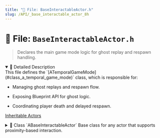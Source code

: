 ```yaml
---
title: "📄 File: BaseInteractableActor.h"
slug: /API/_base_interactable_actor_8h
---
```


# 📄 File: `BaseInteractableActor.h`

> Declares the main game mode logic for ghost replay and respawn handling.

<details open>
<summary>📝 Detailed Description</summary>
This file defines the `[ATemporalGameMode](#class_a_temporal_game_mode)` class, which is responsible for:

* Managing ghost replays and respawn flow.

* Exposing Blueprint API for ghost logic.

* Coordinating player death and delayed respawn.

[Inheritable Actors](#group___inheritable_actors)
</details>

<!-- block -->
<details>
<summary>
  📘 Class `ABaseInteractableActor`
  <span class="brief-description-pill">Base class for any actor that supports proximity-based interaction.</span>
</summary>

> Maintains a small overlap sphere ([InteractionSphere](#class_a_base_interactable_actor_1ad70d64534f3c93e062e14871eaa9af67)) to detect nearby actors and fires off both C++ delegates and Blueprint events when an `Interactor` enters or leaves the radius.

Designers can adjust [InteractionRadius](#class_a_base_interactable_actor_1ab0d3f1e869442fbc9672b06c4e8a2f74) to control detection range.

<details open>
<summary>🧍 Members</summary>

<!-- FUNCTIONS -->
<details open>
<summary>⚙️ Functions</summary>

  <details>
    <summary>
      🧠 <code>ABaseInteractableActor</code>
      <span class="member-badge kind-function">function</span>
      <span class="member-badge section-public-func">Public</span>
      <span class="brief-description-pill">Construct and set up collision sphere and default properties.</span>
    </summary>

    <p><strong>Parameters:</strong> None</p>

    <hr />
    <p><strong>📄 Source:</strong> <code>Source/TimeAssassin/BaseInteractableActor.cpp</code> (lines 16–30)</p>
    <ExpandableCodeBlock code={`ABaseInteractableActor::ABaseInteractableActor()
{
    PrimaryActorTick.bCanEverTick = false;

    RootComponent = CreateDefaultSubobject<USceneComponent>(TEXT("Root"));

    InteractionSphere = CreateDefaultSubobject<USphereComponent>(TEXT("InteractionSphere"));
    InteractionSphere->SetupAttachment(RootComponent);
    InteractionSphere->SetSphereRadius(InteractionRadius);           // keep CDO + editors in sync
    InteractionSphere->SetCollisionEnabled(ECollisionEnabled::QueryOnly);
    InteractionSphere->SetCollisionObjectType(ECC_WorldDynamic);
    InteractionSphere->SetCollisionResponseToAllChannels(ECR_Ignore);
    InteractionSphere->SetCollisionResponseToChannel(ECC_Pawn, ECR_Overlap);
    InteractionSphere->SetGenerateOverlapEvents(true);
}`} language="cpp" previewLines={15} />

  </details>
  <details>
    <summary>
      🧠 <code>Interact_Implementation</code>
      <span class="member-badge kind-function">function</span>
      <span class="member-badge section-public-func">Public</span>
      <span class="brief-description-pill">Called when `Interactor` performs an interaction.</span>
    </summary>

    <p><strong>Parameters:</strong></p>
    <ul>
        <li><code>AActor * Interactor</code> – The actor that initiated the interaction.</li>
    </ul>

    <hr />
    <p><strong>📄 Source:</strong> <code>Source/TimeAssassin/BaseInteractableActor.cpp</code> (lines 50–54)</p>
    <ExpandableCodeBlock code={`void ABaseInteractableActor::Interact_Implementation(AActor* Interactor)
{
    UE_LOG(LogTemp, Log, TEXT("[%s] Interacted by [%s]"),
        *GetName(), Interactor ? *Interactor->GetName() : TEXT("NULL"));
}`} language="cpp" previewLines={15} />

  </details>
  <details>
    <summary>
      🧠 <code>CanInteract_Implementation</code>
      <span class="member-badge kind-function">function</span>
      <span class="member-badge section-public-func">Public</span>
      <span class="brief-description-pill">Returns true if `Interactor` is allowed to interact.</span>
    </summary>

    <p><strong>Parameters:</strong></p>
    <ul>
        <li><code>AActor * Interactor</code> – The actor attempting to interact.</li>
    </ul>

    <hr />
    <p><strong>📄 Source:</strong> <code>Source/TimeAssassin/BaseInteractableActor.cpp</code> (lines 56–60)</p>
    <ExpandableCodeBlock code={`bool ABaseInteractableActor::CanInteract_Implementation(AActor* /*Interactor*/)
{
    // Override in child classes for doors, switches, etc.
    return true;
}`} language="cpp" previewLines={15} />

  </details>
  <details>
    <summary>
      🧠 <code>GetInteractorsInRange</code>
      <span class="member-badge kind-function">function</span>
      <span class="member-badge section-public-func">Public</span>
      <span class="brief-description-pill">Get the list of actors currently within [InteractionRadius](#class_a_base_interactable_actor_1ab0d3f1e869442fbc9672b06c4e8a2f74).</span>
    </summary>

    <p><strong>Parameters:</strong> None</p>

    <hr />
    <p><strong>📄 Source:</strong> <code>Source/TimeAssassin/BaseInteractableActor.h</code> (lines 78–78)</p>
    <ExpandableCodeBlock code={`    const TArray<AActor*>& GetInteractorsInRange() const { return InteractorsInRange; }`} language="cpp" previewLines={15} />

  </details>
  <details>
    <summary>
      🧠 <code>IsGhostInteractor</code>
      <span class="member-badge kind-function">function</span>
      <span class="member-badge section-public-func">Public</span>
      <span class="brief-description-pill">Check if `Interactor` carries the Ghost tag ([TAG_Ghost](#class_a_base_interactable_actor_1a669d64f5e8fa8db483d5a5311529a8db)).</span>
    </summary>

    <p><strong>Parameters:</strong></p>
    <ul>
        <li><code>AActor * Interactor</code> – The actor to test.</li>
    </ul>

    <hr />
    <p><strong>📄 Source:</strong> <code>Source/TimeAssassin/BaseInteractableActor.cpp</code> (lines 119–122)</p>
    <ExpandableCodeBlock code={`bool ABaseInteractableActor::IsGhostInteractor(AActor* Interactor) const
{
	return Interactor && Interactor->ActorHasTag(TAG_Ghost);
}`} language="cpp" previewLines={15} />

  </details>
  <details>
    <summary>
      🧠 <code>IsPlayerInteractor</code>
      <span class="member-badge kind-function">function</span>
      <span class="member-badge section-public-func">Public</span>
      <span class="brief-description-pill">Check if `Interactor` carries the Player tag ([TAG_Player](#class_a_base_interactable_actor_1aa1fccf554c3446366866a326bbe4c648)).</span>
    </summary>

    <p><strong>Parameters:</strong></p>
    <ul>
        <li><code>AActor * Interactor</code> – The actor to test.</li>
    </ul>

    <hr />
    <p><strong>📄 Source:</strong> <code>Source/TimeAssassin/BaseInteractableActor.cpp</code> (lines 124–127)</p>
    <ExpandableCodeBlock code={`bool ABaseInteractableActor::IsPlayerInteractor(AActor* Interactor) const
{
	return Interactor && Interactor->ActorHasTag(TAG_Player);
}`} language="cpp" previewLines={15} />

  </details>
  <details>
    <summary>
      🧠 <code>GetInteractorTypeTag</code>
      <span class="member-badge kind-function">function</span>
      <span class="member-badge section-public-func">Public</span>
      <span class="brief-description-pill">Return the type tag for `Interactor` ("Ghost" or "Player").</span>
    </summary>

    <p><strong>Parameters:</strong></p>
    <ul>
        <li><code>AActor * Interactor</code> – The actor to query.</li>
    </ul>

    <hr />
    <p><strong>📄 Source:</strong> <code>Source/TimeAssassin/BaseInteractableActor.cpp</code> (lines 129–134)</p>
    <ExpandableCodeBlock code={`FName ABaseInteractableActor::GetInteractorTypeTag(AActor* Interactor) const
{
	if (IsGhostInteractor(Interactor))   return TAG_Ghost;
	if (IsPlayerInteractor(Interactor))  return TAG_Player;
	return FName("Unknown");
}`} language="cpp" previewLines={15} />

  </details>
  <details>
    <summary>
      🧠 <code>OnInteractorFocused</code>
      <span class="member-badge kind-function">function</span>
      <span class="member-badge section-public-func">Public</span>
      <span class="brief-description-pill">Called in Blueprint when `Interactor` is focused (UI highlight).</span>
    </summary>

    <p><strong>Parameters:</strong> None</p>

  </details>
  <details>
    <summary>
      🧠 <code>OnInteractorUnfocused</code>
      <span class="member-badge kind-function">function</span>
      <span class="member-badge section-public-func">Public</span>
      <span class="brief-description-pill">Called in Blueprint when `Interactor` is unfocused.</span>
    </summary>

    <p><strong>Parameters:</strong> None</p>

  </details>
  <details>
    <summary>
      🧠 <code>OnInteractorEnteredRadius</code>
      <span class="member-badge kind-function">function</span>
      <span class="member-badge section-public-func">Public</span>
      <span class="brief-description-pill">Called in Blueprint when `Interactor` enters the radius.</span>
    </summary>

    <p><strong>Parameters:</strong> None</p>

  </details>
  <details>
    <summary>
      🧠 <code>OnInteractorLeftRadius</code>
      <span class="member-badge kind-function">function</span>
      <span class="member-badge section-public-func">Public</span>
      <span class="brief-description-pill">Called in Blueprint when `Interactor` leaves the radius.</span>
    </summary>

    <p><strong>Parameters:</strong> None</p>

  </details>
  <details>
    <summary>
      🧠 <code>BeginPlay</code>
      <span class="member-badge kind-function">function</span>
      <span class="member-badge section-protected-func">Protected</span>
      <span class="brief-description-pill">Called when the game starts or actor is spawned.</span>
    </summary>

    <p><strong>Parameters:</strong> None</p>

    <hr />
    <p><strong>📄 Source:</strong> <code>Source/TimeAssassin/BaseInteractableActor.cpp</code> (lines 32–46)</p>
    <ExpandableCodeBlock code={`void ABaseInteractableActor::BeginPlay()
{
    Super::BeginPlay();

    InteractionSphere->SetSphereRadius(InteractionRadius); // honour tweaked values

    InteractionSphere->OnComponentBeginOverlap.AddDynamic(this, &ABaseInteractableActor::HandleSphereBeginOverlap);
    InteractionSphere->OnComponentEndOverlap.AddDynamic(this, &ABaseInteractableActor::HandleSphereEndOverlap);

    // Route Blueprint-native events through C++ delegates so everyone gets pinged
    OnFocusedByInteractor.AddDynamic(this, &ABaseInteractableActor::OnInteractorFocused);
    OnUnfocusedByInteractor.AddDynamic(this, &ABaseInteractableActor::OnInteractorUnfocused);
    OnInteractorEnteredRadiusEvent.AddDynamic(this, &ABaseInteractableActor::OnInteractorEnteredRadius);
    OnInteractorLeftRadiusEvent.AddDynamic(this, &ABaseInteractableActor::OnInteractorLeftRadius);
}`} language="cpp" previewLines={15} />

  </details>
  <details>
    <summary>
      🧠 <code>HandleSphereBeginOverlap</code>
      <span class="member-badge kind-function">function</span>
      <span class="member-badge section-protected-func">Protected</span>
      <span class="brief-description-pill">Handle when something ENTERS the overlap sphere.</span>
    </summary>

    <p><strong>Parameters:</strong> None</p>

    <hr />
    <p><strong>📄 Source:</strong> <code>Source/TimeAssassin/BaseInteractableActor.cpp</code> (lines 64–71)</p>
    <ExpandableCodeBlock code={`void ABaseInteractableActor::HandleSphereBeginOverlap(UPrimitiveComponent*, AActor* OtherActor,
    UPrimitiveComponent*, int32, bool, const FHitResult&)
{
    if (IsValidInteractor(OtherActor))
    {
        RegisterInteractor(OtherActor);
    }
}`} language="cpp" previewLines={15} />

  </details>
  <details>
    <summary>
      🧠 <code>HandleSphereEndOverlap</code>
      <span class="member-badge kind-function">function</span>
      <span class="member-badge section-protected-func">Protected</span>
      <span class="brief-description-pill">Handle when something LEAVES the overlap sphere.</span>
    </summary>

    <p><strong>Parameters:</strong> None</p>

    <hr />
    <p><strong>📄 Source:</strong> <code>Source/TimeAssassin/BaseInteractableActor.cpp</code> (lines 73–80)</p>
    <ExpandableCodeBlock code={`void ABaseInteractableActor::HandleSphereEndOverlap(UPrimitiveComponent*, AActor* OtherActor,
    UPrimitiveComponent*, int32)
{
    if (OtherActor)
    {
        UnregisterInteractor(OtherActor);
    }
}`} language="cpp" previewLines={15} />

  </details>
  <details>
    <summary>
      🧠 <code>IsValidInteractor</code>
      <span class="member-badge kind-function">function</span>
      <span class="member-badge section-protected-func">Protected</span>
      <span class="brief-description-pill">Return true if `Candidate` is valid (not self and is a pawn).</span>
    </summary>

    <p><strong>Parameters:</strong></p>
    <ul>
        <li><code>AActor * Candidate</code> – Actor to test.</li>
    </ul>

    <hr />
    <p><strong>📄 Source:</strong> <code>Source/TimeAssassin/BaseInteractableActor.cpp</code> (lines 84–87)</p>
    <ExpandableCodeBlock code={`bool ABaseInteractableActor::IsValidInteractor(AActor* Candidate) const
{
	return Candidate && Candidate != this && Candidate->IsA(APawn::StaticClass());
}`} language="cpp" previewLines={15} />

  </details>
  <details>
    <summary>
      🧠 <code>RegisterInteractor</code>
      <span class="member-badge kind-function">function</span>
      <span class="member-badge section-protected-func">Protected</span>
      <span class="brief-description-pill">Add `Interactor` to [InteractorsInRange](#class_a_base_interactable_actor_1ae2b7b85c86c799242aee363bfda66514) and fire [OnInteractorEnteredRadiusEvent](#class_a_base_interactable_actor_1a88022fe2880641029ff4633f8ce7c008).</span>
    </summary>

    <p><strong>Parameters:</strong></p>
    <ul>
        <li><code>AActor * Interactor</code> – Actor to register.</li>
    </ul>

    <hr />
    <p><strong>📄 Source:</strong> <code>Source/TimeAssassin/BaseInteractableActor.cpp</code> (lines 89–102)</p>
    <ExpandableCodeBlock code={`void ABaseInteractableActor::RegisterInteractor(AActor* Interactor)
{
	if (!InteractorsInRange.Contains(Interactor))
	{
		InteractorsInRange.Add(Interactor);

		if (Interactor->GetClass()->ImplementsInterface(UBPI_Interactable::StaticClass()))
		{
			IBPI_Interactable::Execute_RegisterInteractable(Interactor, this);
		}

		OnInteractorEnteredRadiusEvent.Broadcast(Interactor);
	}
}`} language="cpp" previewLines={15} />

  </details>
  <details>
    <summary>
      🧠 <code>UnregisterInteractor</code>
      <span class="member-badge kind-function">function</span>
      <span class="member-badge section-protected-func">Protected</span>
      <span class="brief-description-pill">Remove `Interactor` from [InteractorsInRange](#class_a_base_interactable_actor_1ae2b7b85c86c799242aee363bfda66514) and fire [OnInteractorLeftRadiusEvent](#class_a_base_interactable_actor_1ab43bb877155ef27a66a6dff1aa43592f).</span>
    </summary>

    <p><strong>Parameters:</strong></p>
    <ul>
        <li><code>AActor * Interactor</code> – Actor to unregister.</li>
    </ul>

    <hr />
    <p><strong>📄 Source:</strong> <code>Source/TimeAssassin/BaseInteractableActor.cpp</code> (lines 104–115)</p>
    <ExpandableCodeBlock code={`void ABaseInteractableActor::UnregisterInteractor(AActor* Interactor)
{
	if (InteractorsInRange.Remove(Interactor) > 0)
	{
		if (Interactor->GetClass()->ImplementsInterface(UBPI_Interactable::StaticClass()))
		{
			IBPI_Interactable::Execute_UnregisterInteractable(Interactor, this);
		}

		OnInteractorLeftRadiusEvent.Broadcast(Interactor);
	}
}`} language="cpp" previewLines={15} />

  </details>
  <details>
    <summary>
      🧠 <code>OnInteractorFocused_Implementation</code>
      <span class="member-badge kind-function">function</span>
      <span class="member-badge section-protected-func">Protected</span>
      <span class="brief-description-pill">C++ implementation for [OnInteractorFocused](#class_a_base_interactable_actor_1aa452ecea351e91c46a56a6720aac604a) (BlueprintNativeEvent).</span>
    </summary>

    <p><strong>Parameters:</strong> None</p>

    <hr />
    <p><strong>📄 Source:</strong> <code>Source/TimeAssassin/BaseInteractableActor.cpp</code> (lines 138–138)</p>
    <ExpandableCodeBlock code={`void ABaseInteractableActor::OnInteractorFocused_Implementation(AActor* /*Interactor*/) {}`} language="cpp" previewLines={15} />

  </details>
  <details>
    <summary>
      🧠 <code>OnInteractorUnfocused_Implementation</code>
      <span class="member-badge kind-function">function</span>
      <span class="member-badge section-protected-func">Protected</span>
      <span class="brief-description-pill">C++ implementation for [OnInteractorUnfocused](#class_a_base_interactable_actor_1adcbab5ca9e58789af7ffe8504b4f2a39) (BlueprintNativeEvent).</span>
    </summary>

    <p><strong>Parameters:</strong> None</p>

    <hr />
    <p><strong>📄 Source:</strong> <code>Source/TimeAssassin/BaseInteractableActor.cpp</code> (lines 139–139)</p>
    <ExpandableCodeBlock code={`void ABaseInteractableActor::OnInteractorUnfocused_Implementation(AActor* /*Interactor*/) {}`} language="cpp" previewLines={15} />

  </details>
  <details>
    <summary>
      🧠 <code>OnInteractorEnteredRadius_Implementation</code>
      <span class="member-badge kind-function">function</span>
      <span class="member-badge section-protected-func">Protected</span>
      <span class="brief-description-pill">C++ implementation for [OnInteractorEnteredRadius](#class_a_base_interactable_actor_1a5ba8c7d714b4f4f7ddb311c154cd3de6) (BlueprintNativeEvent).</span>
    </summary>

    <p><strong>Parameters:</strong> None</p>

    <hr />
    <p><strong>📄 Source:</strong> <code>Source/TimeAssassin/BaseInteractableActor.cpp</code> (lines 140–140)</p>
    <ExpandableCodeBlock code={`void ABaseInteractableActor::OnInteractorEnteredRadius_Implementation(AActor* /*Interactor*/) {}`} language="cpp" previewLines={15} />

  </details>
  <details>
    <summary>
      🧠 <code>OnInteractorLeftRadius_Implementation</code>
      <span class="member-badge kind-function">function</span>
      <span class="member-badge section-protected-func">Protected</span>
      <span class="brief-description-pill">C++ implementation for [OnInteractorLeftRadius](#class_a_base_interactable_actor_1ad0b5f103acee6b612496ab1c96682e75) (BlueprintNativeEvent).</span>
    </summary>

    <p><strong>Parameters:</strong> None</p>

    <hr />
    <p><strong>📄 Source:</strong> <code>Source/TimeAssassin/BaseInteractableActor.cpp</code> (lines 141–141)</p>
    <ExpandableCodeBlock code={`void ABaseInteractableActor::OnInteractorLeftRadius_Implementation(AActor* /*Interactor*/) {}`} language="cpp" previewLines={15} />

  </details>

</details>

<!-- VARIABLES -->
<details open>
<summary>📦 Variables</summary>
  <details>
    <summary>
      🧠 <code>OnInteractorEnteredRadiusEvent</code>
      <span class="member-badge kind-variable">variable</span>
      <span class="member-badge section-public-attrib">Public</span>
      <span class="brief-description-pill">Broadcast when an actor enters the interaction radius.</span>
    </summary>
    <p>Broadcast when an actor enters the interaction radius.</p>
  </details>
  <details>
    <summary>
      🧠 <code>OnInteractorLeftRadiusEvent</code>
      <span class="member-badge kind-variable">variable</span>
      <span class="member-badge section-public-attrib">Public</span>
      <span class="brief-description-pill">Broadcast when an actor leaves the interaction radius.</span>
    </summary>
    <p>Broadcast when an actor leaves the interaction radius.</p>
  </details>
  <details>
    <summary>
      🧠 <code>OnFocusedByInteractor</code>
      <span class="member-badge kind-variable">variable</span>
      <span class="member-badge section-public-attrib">Public</span>
      <span class="brief-description-pill">Broadcast when an actor is focused by an interactor.</span>
    </summary>
    <p>Broadcast when an actor is focused by an interactor.</p>
  </details>
  <details>
    <summary>
      🧠 <code>OnUnfocusedByInteractor</code>
      <span class="member-badge kind-variable">variable</span>
      <span class="member-badge section-public-attrib">Public</span>
      <span class="brief-description-pill">Broadcast when an actor is unfocused by an interactor.</span>
    </summary>
    <p>Broadcast when an actor is unfocused by an interactor.</p>
  </details>
  <details>
    <summary>
      🧠 <code>InteractionRadius</code>
      <span class="member-badge kind-variable">variable</span>
      <span class="member-badge section-protected-attrib">Protected</span>
      <span class="brief-description-pill">Distance within which actors can interact.</span>
    </summary>
    <p>Distance within which actors can interact.</p>
  </details>
  <details>
    <summary>
      🧠 <code>InteractionSphere</code>
      <span class="member-badge kind-variable">variable</span>
      <span class="member-badge section-protected-attrib">Protected</span>
      <span class="brief-description-pill">Sphere component used to detect overlapping actors.</span>
    </summary>
    <p>Sphere component used to detect overlapping actors.</p>
  </details>
  <details>
    <summary>
      🧠 <code>InteractorsInRange</code>
      <span class="member-badge kind-variable">variable</span>
      <span class="member-badge section-protected-attrib">Protected</span>
      <span class="brief-description-pill">Actors currently within [InteractionRadius](#class_a_base_interactable_actor_1ab0d3f1e869442fbc9672b06c4e8a2f74).</span>
    </summary>
    <p>Actors currently within [InteractionRadius](#class_a_base_interactable_actor_1ab0d3f1e869442fbc9672b06c4e8a2f74).</p>
  </details>
</details>

</details>

</details>
<!-- block -->
